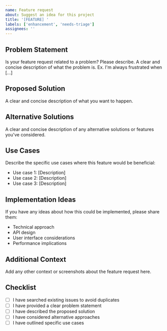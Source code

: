 ```yaml
---
name: Feature request
about: Suggest an idea for this project
title: '[FEATURE] '
labels: ['enhancement', 'needs-triage']
assignees: ''
---
```


## Problem Statement

Is your feature request related to a problem? Please describe.
A clear and concise description of what the problem is. Ex. I'm always frustrated when [...]

## Proposed Solution

A clear and concise description of what you want to happen.

## Alternative Solutions

A clear and concise description of any alternative solutions or features you've considered.

## Use Cases

Describe the specific use cases where this feature would be beneficial:
- Use case 1: [Description]
- Use case 2: [Description]
- Use case 3: [Description]

## Implementation Ideas

If you have any ideas about how this could be implemented, please share them:
- Technical approach
- API design
- User interface considerations
- Performance implications

## Additional Context

Add any other context or screenshots about the feature request here.

## Checklist

- [ ] I have searched existing issues to avoid duplicates
- [ ] I have provided a clear problem statement
- [ ] I have described the proposed solution
- [ ] I have considered alternative approaches
- [ ] I have outlined specific use cases 